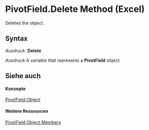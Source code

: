 
# PivotField.Delete Method (Excel)

Deletes the object.


## Syntax

 _Ausdruck_. **Delete**

 _Ausdruck_ A variable that represents a **PivotField** object.


## Siehe auch


#### Konzepte


[PivotField Object](52784960-e2da-b43a-1e37-2d4dae61c6d8.md)
#### Weitere Ressourcen


[PivotField Object Members](http://msdn.microsoft.com/library/4a6ea12a-072c-a386-c855-7bf5f6eadd46%28Office.15%29.aspx)